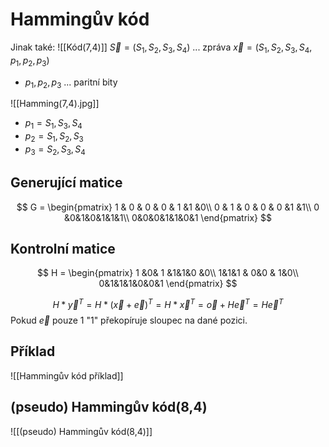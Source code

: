 # Hammingův kód
Jinak také: ![[Kód(7,4)]]
$\vec S = (S_1, S_2, S_3, S_4)$ ... zpráva
$\vec x = (S_1, S_2, S_3, S_4,p_1,p_2,p_3)$
- $p_1,p_2,p_3$ ... paritní bity

![[Hamming(7,4).jpg]]
- $p_1 = S_1, S_3, S_4$
- $p_2 = S_1, S_2, S_3$
- $p_3 = S_2, S_3, S_4$

## Generující matice
$$
G = 
\begin{pmatrix}  
1 & 0 & 0 & 0   & 1 &1 &0\\  
0 & 1 & 0 & 0   & 0 &1 &1\\
0 &0&1&0&1&1&1\\
0&0&0&1&1&0&1
\end{pmatrix}
$$
## Kontrolní matice
$$
H = 
\begin{pmatrix}  
1 &0& 1 &1&1&0 &0\\  
1&1&1 & 0&0 & 1&0\\
0&1&1&1&0&0&1
\end{pmatrix}
$$

$$
H * \vec y^T = H * (\vec x  + \vec e)^T = H*\vec x^T = \vec o + H\vec e^T = H\vec e ^T 
$$
Pokud $\vec e$ pouze 1 "1" překopíruje sloupec na dané pozici. 

## Příklad
![[Hammingův kód příklad]]

## (pseudo) Hammingův kód(8,4)
![[(pseudo) Hammingův kód(8,4)]]